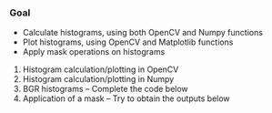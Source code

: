 ### Goal
* Calculate histograms, using both OpenCV and Numpy functions
* Plot histograms, using OpenCV and Matplotlib functions
* Apply mask operations on histograms

1. Histogram calculation/plotting in OpenCV
2. Histogram calculation/plotting in Numpy
3. BGR histograms – Complete the code below
4. Application of a mask – Try to obtain the outputs below
